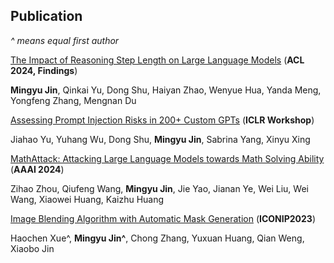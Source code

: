 ## Publication
*^ means equal first author*

[The Impact of Reasoning Step Length on Large Language Models](https://arxiv.org/abs/2401.04925) (**ACL 2024, Findings**)

**Mingyu Jin**, Qinkai Yu, Dong Shu, Haiyan Zhao, Wenyue Hua, Yanda Meng, Yongfeng Zhang, Mengnan Du

[Assessing Prompt Injection Risks in 200+ Custom GPTs](https://arxiv.org/abs/2311.11538) (**ICLR Workshop**)

Jiahao Yu, Yuhang Wu, Dong Shu, **Mingyu Jin**, Sabrina Yang, Xinyu Xing

[MathAttack: Attacking Large Language Models towards Math Solving Ability](https://ojs.aaai.org/index.php/AAAI/article/view/29949) (**AAAI 2024**)

Zihao Zhou, Qiufeng Wang, **Mingyu Jin**, Jie Yao, Jianan Ye, Wei Liu, Wei Wang, Xiaowei Huang, Kaizhu Huang

[Image Blending Algorithm with Automatic Mask Generation](https://www.researchgate.net/profile/Chong-Zhang-93/publication/375923085_Image_Blending_Algorithm_with_Automatic_Mask_Generation/links/6573e7b6fc4b416622ac6ebc/Image-Blending-Algorithm-with-Automatic-Mask-Generation.pdf) (**ICONIP2023**)

Haochen Xue^, **Mingyu Jin^**, Chong Zhang, Yuxuan Huang, Qian Weng, Xiaobo Jin
